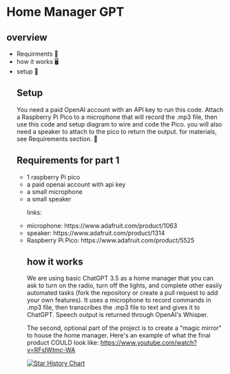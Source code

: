<h1> Home Manager GPT</h1>
<h2> overview </h2>
<ul> 
  <li>Requirments 💾</li>
  <li>how it works 🖥️ </li>
  <li>setup 🎈</li>
<h2> Setup</h2>
  <p>
    You need a paid OpenAI account with an API key to run this code. Attach a Raspberry Pi Pico to a microphone that will record the .mp3 file, then use this code and setup diagram to wire and code the Pico. you will also need a speaker to attach to the pico to return the output. for materials, see Requirements section. 🙂
  </p>
<h2>Requirements for part 1</h2>
  <ul>
    <li>1 raspberry Pi pico </li>
    <li>a paid openai account with api key</li>
    <li>a small microphone</li>
    <li>a small speaker</li>
    <p>links:</p>
    <li>microphone: https://www.adafruit.com/product/1063</li>
    <li>speaker: https://www.adafruit.com/product/1314</li>
    <li>Raspberry Pi Pico: https://www.adafruit.com/product/5525</li>
    
<h2>how it works</h2>
  <p>
  We are using basic ChatGPT 3.5 as a home manager that you can ask to turn on the radio, turn off the lights, and complete other easily automated tasks (fork the repository or create a pull request to add your own features). It uses a microphone to record commands in .mp3 file, then transcribes the .mp3 file to text and gives it to ChatGPT. Speech output is returned through OpenAI's Whisper.
 
The second, optional part of the project is to create a "magic mirror" to house the home manager. Here's an example of what the final product COULD look like: https://www.youtube.com/watch?v=RFsIWtmc-WA
  </p>
 

[![Star History Chart](https://api.star-history.com/svg?repos=jacksparrow124/HM-Gpt&type=Date)](https://star-history.com/#jacksparrow124/HM-Gpt&Date)

